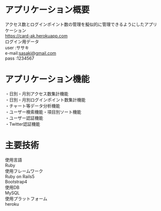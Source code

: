 # アプリケーション概要
アクセス数とログインポイント数の管理を擬似的に管理できるようにしたアプリケーション  
https://card-ak.herokuapp.com  
ログイン用データ  
user  :ササキ  
e-mail:sasaki@gmail.com  
pass  :1234567  

# アプリケーション機能
・日別・月別アクセス数集計機能  
・日別・月別ログインポイント数集計機能  
・チャート等データ分析機能  
・ユーザー検索機能・項目別ソート機能  
・ユーザー認証機能  
・Twitter認証機能

# 主要技術
使用言語  
Ruby  
使用フレームワーク  
Ruby on Rails5  
Bootstrap4  
使用DB  
MySQL  
使用プラットフォーム  
heroku  
